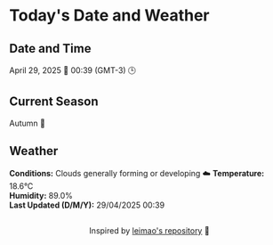  # Today's Date and Weather
    
## Date and Time
April 29, 2025 📅
00:39 (GMT-3) 🕒

## Current Season
Autumn 🍂
## Weather 
**Conditions:** Clouds generally forming or developing ☁️
**Temperature:** 18.6°C  
**Humidity:** 89.0%  
**Last Updated (D/M/Y):** 29/04/2025 00:39
##
<div align="center">Inspired by <a href="https://github.com/leimao/What-Is-The-Date-Today">leimao's repository</a> 🌱</div>
